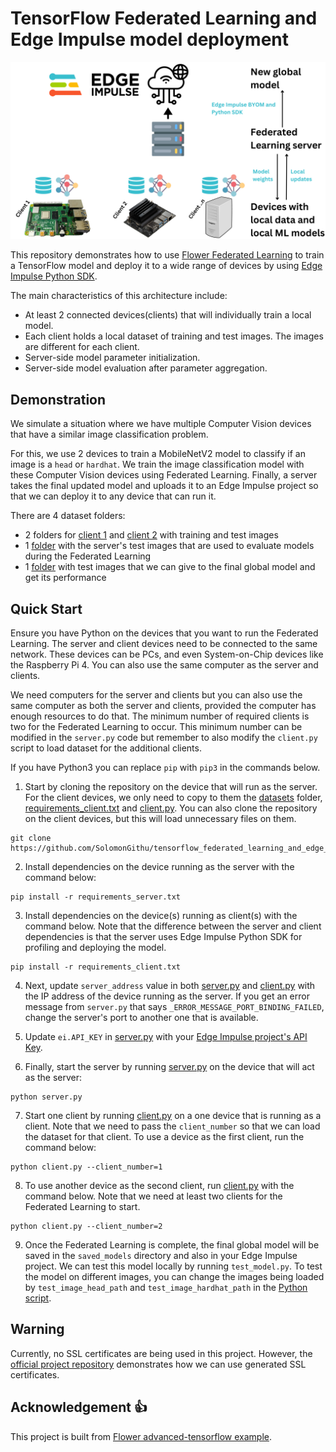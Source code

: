 # TensorFlow Federated Learning and Edge Impulse model deployment

![Cover image](media/cover_image.png)

This repository demonstrates how to use [Flower Federated Learning](https://flower.dev/docs/framework/tutorial-what-is-federated-learning.html) to train a TensorFlow model and deploy it to a wide range of devices by using [Edge Impulse Python SDK](https://docs.edgeimpulse.com/docs/tools/edge-impulse-python-sdk).

The main characteristics of this architecture include:
- At least 2 connected devices(clients) that will individually train a local model.
- Each client holds a local dataset of training and test images. The images are different for each client.
- Server-side model parameter initialization.
- Server-side model evaluation after parameter aggregation.


## Demonstration

We simulate a situation where we have multiple Computer Vision devices that have a similar image classification problem. 

For this, we use 2 devices to train a MobileNetV2 model to classify if an image is a ```head``` or ```hardhat```. We train the image classification model with these Computer Vision devices using Federated Learning. Finally, a server takes the final updated model and uploads it to an Edge Impulse project so that we can deploy it to any device that can run it. 

There are 4 dataset folders:
- 2 folders for [client 1](datasets/dataset_client1/) and [client 2](datasets/dataset_client2/) with training and test images
- 1 [folder](datasets/dataset_server/) with the server's test images that are used to evaluate models during the Federated Learning
- 1 [folder](datasets/dataset_test/) with test images that we can give to the final global model and get its performance

## Quick Start

Ensure you have Python on the devices that you want to run the Federated Learning. The server and client devices need to be connected to the same network. These devices can be PCs, and even System-on-Chip devices like the Raspberry Pi 4. You can also use the same computer as the server and clients.

We need computers for the server and clients but you can also use the same computer as both the server and clients, provided the computer has enough resources to do that. The minimum number of required clients is two for the Federated Learning to occur. This minimum number can be modified in the ```server.py``` code but remember to also modify the ```client.py``` script to load dataset for the additional clients.

If you have Python3 you can replace ```pip``` with ```pip3``` in the commands below.

1) Start by cloning the repository on the device that will run as the server. For the client devices, we only need to copy to them the [datasets](datasets/) folder, [requirements_client.txt](requirements_client.txt) and [client.py](client.py). You can also clone the repository on the client devices, but this will load unnecessary files on them. 

```
git clone https://github.com/SolomonGithu/tensorflow_federated_learning_and_edge_impulse_model_deployment.git
```

2) Install dependencies on the device running as the server with the command below:
```
pip install -r requirements_server.txt
```

3) Install dependencies on the device(s) running as client(s) with the command below. Note that the difference between the server and client dependencies is that the server uses Edge Impulse Python SDK for profiling and deploying the model.
```
pip install -r requirements_client.txt
```

4) Next, update ```server_address``` value in both [server.py](server.py) and [client.py](client.py) with the IP address of the device running as the server. If you get an error message from ```server.py``` that says ```_ERROR_MESSAGE_PORT_BINDING_FAILED```, change the server's port to another one that is available.

5) Update ```ei.API_KEY``` in [server.py](server.py) with your [Edge Impulse project's API Key](https://edgeimpulse.readme.io/reference/edge-impulse-api#api-key).

6) Finally, start the server by running [server.py](server.py) on the device that will act as the server:
```
python server.py
```

7) Start one client by running [client.py](client.py) on a one device that is running as a client. Note that we need to pass the ```client_number``` so that we can load the dataset for that client. To use a device as the first client, run the command below:
```
python client.py --client_number=1
```

8) To use another device as the second client, run [client.py](client.py) with the command below. Note that we need at least two clients for the Federated Learning to start.
```
python client.py --client_number=2
```

9) Once the Federated Learning is complete, the final global model will be saved in the ```saved_models``` directory and also in your Edge Impulse project. We can test this model locally by running ```test_model.py```. To test the model on different images, you can change the images being loaded by ```test_image_head_path``` and ```test_image_hardhat_path``` in the [Python script](test_model.py).

## Warning

Currently, no SSL certificates are being used in this project. However, the [official project repository](https://github.com/adap/flower/tree/main/examples/advanced-tensorflow) demonstrates how we can use generated SSL certificates. 


## Acknowledgement :+1:

This project is built from [Flower advanced-tensorflow example](https://github.com/adap/flower/tree/main/examples/advanced-tensorflow).
